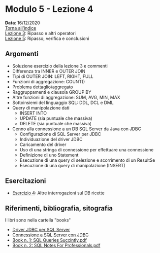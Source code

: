 # Modulo 5 - Lezione 4

__Data__: 16/12/2020  
[Torna all'indice](/README.md)  
[Lezione 3](/modulo-05/lezione-3.md): Ripasso e altri operatori  
[Lezione 5](/modulo-05/lezione-5.md): Ripasso, verifica e conclusioni  

## Argomenti

- Soluzione esercizio della lezione 3 e commenti
- Differenza tra INNER e OUTER JOIN
- Tipi di OUTER JOIN: LEFT, RIGHT, FULL
- Funzioni di aggregazione: COUNT()
- Problema dettaglio/aggregato
- Raggruppamenti e clausola GROUP BY
- Altre funzioni di aggregazione: SUM, AVG, MIN, MAX
- Sottoinsiemi del linguaggio SQL: DDL, DCL e DML
- Query di manipolazione dati
  - INSERT INTO
  - UPDATE (sia puntuale che massiva)
  - DELETE (sia puntuale che massiva)
- Cenno alla connessione a un DB SQL Server da Java con JDBC
  - Configurazione di SQL Server per JDBC
  - Individuazione del driver JDBC
  - Caricamento del driver
  - Uso di una stringa di connessione per effettuare una connessione
  - Definizione di uno Statement
  - Esecuzione di una query di selezione e scorrimento di un ResultSe
  - Esecuzione di una query di manipolazione (INSERT)

## Esercitazioni

- [Esercizio 4](/modulo-05/esercizio-4.md): Altre interrogazioni sul DB ricette

## Riferimenti, bibliografia, sitografia

I libri sono nella cartella "books"

- [Driver JDBC per SQL Server](https://docs.microsoft.com/it-it/sql/connect/jdbc/download-microsoft-jdbc-driver-for-sql-server?view=sql-server-ver15#download)
- [Connessione a SQL Server con JDBC](https://docs.microsoft.com/it-it/sql/connect/jdbc/using-the-jdbc-driver?view=sql-server-ver15)
- [Book n. 1: SQL Queries Succintly.pdf](/books/SQL_Queries_Succinctly.pdf)
- [Book n. 2: SQL Notes For Professionals.pdf](/books/SQLNotesForProfessionals.pdf)